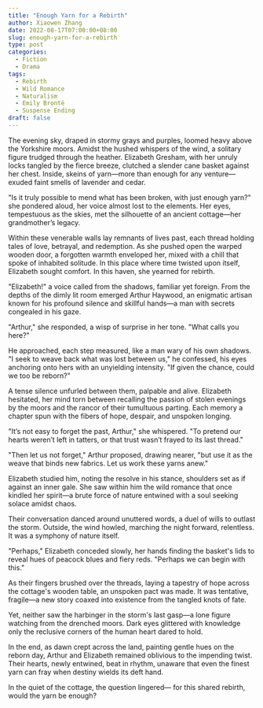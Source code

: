 ```yaml
---
title: "Enough Yarn for a Rebirth"
author: Xiaowen Zhang
date: 2022-08-17T07:00:00+08:00
slug: enough-yarn-for-a-rebirth
type: post
categories:
  - Fiction
  - Drama
tags:
  - Rebirth
  - Wild Romance
  - Naturalism
  - Emily Brontë
  - Suspense Ending
draft: false
---
```


The evening sky, draped in stormy grays and purples, loomed heavy above the Yorkshire moors. Amidst the hushed whispers of the wind, a solitary figure trudged through the heather. Elizabeth Gresham, with her unruly locks tangled by the fierce breeze, clutched a slender cane basket against her chest. Inside, skeins of yarn—more than enough for any venture—exuded faint smells of lavender and cedar.

"Is it truly possible to mend what has been broken, with just enough yarn?" she pondered aloud, her voice almost lost to the elements. Her eyes, tempestuous as the skies, met the silhouette of an ancient cottage—her grandmother’s legacy.

Within these venerable walls lay remnants of lives past, each thread holding tales of love, betrayal, and redemption. As she pushed open the warped wooden door, a forgotten warmth enveloped her, mixed with a chill that spoke of inhabited solitude. In this place where time twisted upon itself, Elizabeth sought comfort. In this haven, she yearned for rebirth.

"Elizabeth!" a voice called from the shadows, familiar yet foreign. From the depths of the dimly lit room emerged Arthur Haywood, an enigmatic artisan known for his profound silence and skillful hands—a man with secrets congealed in his gaze.

"Arthur," she responded, a wisp of surprise in her tone. "What calls you here?"

He approached, each step measured, like a man wary of his own shadows. "I seek to weave back what was lost between us," he confessed, his eyes anchoring onto hers with an unyielding intensity. "If given the chance, could we too be reborn?"

A tense silence unfurled between them, palpable and alive. Elizabeth hesitated, her mind torn between recalling the passion of stolen evenings by the moors and the rancor of their tumultuous parting. Each memory a chapter spun with the fibers of hope, despair, and unspoken longing.

"It’s not easy to forget the past, Arthur," she whispered. "To pretend our hearts weren’t left in tatters, or that trust wasn’t frayed to its last thread."

"Then let us not forget," Arthur proposed, drawing nearer, "but use it as the weave that binds new fabrics. Let us work these yarns anew."

Elizabeth studied him, noting the resolve in his stance, shoulders set as if against an inner gale. She saw within him the wild romance that once kindled her spirit—a brute force of nature entwined with a soul seeking solace amidst chaos.

Their conversation danced around unuttered words, a duel of wills to outlast the storm. Outside, the wind howled, marching the night forward, relentless. It was a symphony of nature itself.

"Perhaps," Elizabeth conceded slowly, her hands finding the basket's lids to reveal hues of peacock blues and fiery reds. "Perhaps we can begin with this."

As their fingers brushed over the threads, laying a tapestry of hope across the cottage's wooden table, an unspoken pact was made. It was tentative, fragile—a new story coaxed into existence from the tangled knots of fate.

Yet, neither saw the harbinger in the storm's last gasp—a lone figure watching from the drenched moors. Dark eyes glittered with knowledge only the reclusive corners of the human heart dared to hold.

In the end, as dawn crept across the land, painting gentle hues on the reborn day, Arthur and Elizabeth remained oblivious to the impending twist. Their hearts, newly entwined, beat in rhythm, unaware that even the finest yarn can fray when destiny wields its deft hand.

In the quiet of the cottage, the question lingered— for this shared rebirth, would the yarn be enough?